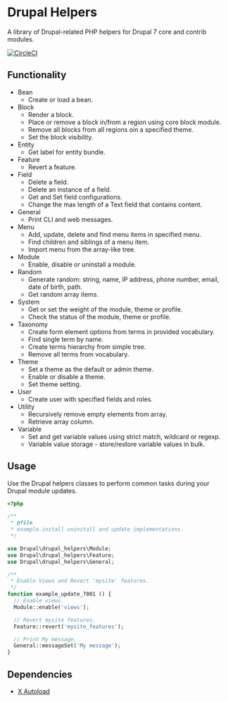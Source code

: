 Drupal Helpers
==============

A library of Drupal-related PHP helpers for Drupal 7 core and contrib modules.

[![CircleCI](https://circleci.com/gh/integratedexperts/drupal_helpers.svg?style=svg)](https://circleci.com/gh/integratedexperts/drupal_helpers)

Functionality
-------------

* Bean
  * Create or load a bean.
* Block
  * Render a block.
  * Place or remove a block in/from a region using core block module.
  * Remove all blocks from all regions oin a specified theme.
  * Set the block visibility.
* Entity
  * Get label for entity bundle.
* Feature
  * Revert a feature.
* Field
  * Delete a field.
  * Delete an instance of a field.
  * Get and Set field configurations.
  * Change the max length of a Text field that contains content.
* General
  * Print CLI and web messages.
* Menu
  * Add, update, delete and find menu items in specified menu.
  * Find children and siblings of a menu item.
  * Import menu from the array-like tree.
* Module
	* Enable, disable or uninstall a module.
* Random
 	* Generate random: string, name, IP address, phone number, email, date of birth, path.
	* Get random array items.
* System
	* Get or set the weight of the module, theme or profile.
	* Check the status of the module, theme or profile.
* Taxonomy
	* Create form element options from terms in provided vocabulary.
	* Find single term by name.
	* Create terms hierarchy from simple tree.
	* Remove all terms from vocabulary.
* Theme
	* Set a theme as the default or admin theme.
	* Enable or disable a theme.
	* Set theme setting.
* User
	* Create user with specified fields and roles.
* Utility
	* Recursively remove empty elements from array.
	* Retrieve array column.
* Variable
	* Set and get variable values using strict match, wildcard or regexp.
	* Variable value storage - store/restore variable values in bulk.

Usage
-----

Use the Drupal helpers classes to perform common tasks during your Drupal module updates.

```php
<?php

/**
 * @file
 * example.install uninstall and update implementations.
 */

use Drupal\drupal_helpers\Module;
use Drupal\drupal_helpers\Feature;
use Drupal\drupal_helpers\General;

/**
 * Enable Views and Revert 'mysite' features.
 */
function example_update_7001 () {
  // Enable views.
  Module::enable('views');

  // Revert mysite features.
  Feature::revert('mysite_features');

  // Print My message.
  General::messageSet('My message');
}
```

Dependencies
------------

- [X Autoload](https://www.drupal.org/project/xautoload)

